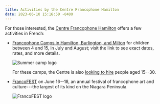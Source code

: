 ```yaml
---
title: Activities by the Centre Francophone Hamilton
date: 2023-06-10 15:16:50 -0400
---
```


For those interested, the [Centre Francophone Hamilton][cfh] offers a few
activities in French:

- [Francophone Camps in Hamilton, Burlington, and Milton][camps] for children
  between 4 and 15, in July and August; visit the link to see exact dates, rates,
  and more details.

  ![Summer camp logo][camplogo]

  For these camps, the Centre is also [looking to hire][hire] people aged
  15--30.

- [FrancoFEST][fest] on June 16--18, an annual festival of francophone art and
  culture---the largest of its kind on the Niagara Peninsula.

  ![FrancoFEST logo][festlogo]

[cfh]: <https://cfhamilton.ca/accueil/>
[camps]: <https://www.campscfh.com/>
[hire]: <https://www.campscfh.com/travaillez-avec-nous>
[camplogo]: <{% link assets/images/2023-06-10-camp.webp %}>
[fest]: <https://cfhamilton.ca/francofest/>
[festlogo]: <{% link assets/images/2023-06-10-franco-fest.webp %}>
